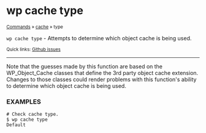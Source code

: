 # wp cache type

<small>[Commands](/commands/) &raquo; [cache](/commands/cache/) &raquo; type</small>

`wp cache type` - Attempts to determine which object cache is being used.

<small>Quick links: <a href="https://github.com/wp-cli/wp-cli/issues?q=is%3Aopen+label%3Acommand%3Acache-type+sort%3Aupdated-desc">Github issues</a></small>

<hr />

Note that the guesses made by this function are based on the
WP_Object_Cache classes that define the 3rd party object cache extension.
Changes to those classes could render problems with this function's
ability to determine which object cache is being used.

### EXAMPLES

    # Check cache type.
    $ wp cache type
    Default



